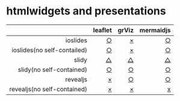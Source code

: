 htmlwidgets and presentations
================================

|             | leaflet    | grViz       | mermaidjs  |
|------------:|-----------:|------------:|-----------:|
| ioslides    | [○][io_lf1]| [×][io_gv1] | [○][io_mm1]|
| ioslides(no self-contailed) | [○][io_lf2]| [×][io_gv2] | [○][io_mm2]|
| slidy    | [△][sl_lf1]| [△][sl_gv1] | [△][sl_mm1]|
| slidy(no self-contained) | [○][sl_lf2]| [○][sl_gv2] | [○][sl_mm2]|
| revealjs    | [×][rv_lf1]| [○][rv_gv1] | [○][rv_mm1]|
| revealjs(no self-contained) | [×][rv_lf2]| [×][rv_gv2] | [x][rv_mm2]|

[io_lf1]:https://yutannihilation.github.io/presentation_with_htmlwidgets_test/leaflet_ioslides.html
[io_gv1]:https://yutannihilation.github.io/presentation_with_htmlwidgets_test/grViz_ioslides.html
[io_mm1]:https://yutannihilation.github.io/presentation_with_htmlwidgets_test/mermaid_ioslides.html
[io_lf2]:https://yutannihilation.github.io/presentation_with_htmlwidgets_test/leaflet_ioslides_noselfcontained.html
[io_gv2]:https://yutannihilation.github.io/presentation_with_htmlwidgets_test/grViz_ioslides_noselfcontained.html
[io_mm2]:https://yutannihilation.github.io/presentation_with_htmlwidgets_test/mermaid_ioslides_noselfcontained.html
[sl_lf1]:https://yutannihilation.github.io/presentation_with_htmlwidgets_test/leaflet_slidy.html
[sl_gv1]:https://yutannihilation.github.io/presentation_with_htmlwidgets_test/grViz_slidy.html
[sl_mm1]:https://yutannihilation.github.io/presentation_with_htmlwidgets_test/mermaid_slidy.html
[sl_lf2]:https://yutannihilation.github.io/presentation_with_htmlwidgets_test/leaflet_slidy_noselfcontained.html
[sl_gv2]:https://yutannihilation.github.io/presentation_with_htmlwidgets_test/grViz_slidy_noselfcontained.html
[sl_mm2]:https://yutannihilation.github.io/presentation_with_htmlwidgets_test/mermaid_slidy_noselfcontained.html
[rv_lf1]:https://yutannihilation.github.io/presentation_with_htmlwidgets_test/leaflet_revealjs.html
[rv_gv1]:https://yutannihilation.github.io/presentation_with_htmlwidgets_test/grViz_revealjs.html
[rv_mm1]:https://yutannihilation.github.io/presentation_with_htmlwidgets_test/mermaid_revealjs.html
[rv_lf2]:https://yutannihilation.github.io/presentation_with_htmlwidgets_test/leaflet_revealjs_noselfcontained.html
[rv_gv2]:https://yutannihilation.github.io/presentation_with_htmlwidgets_test/grViz_revealjs_noselfcontained.html
[rv_mm2]:https://yutannihilation.github.io/presentation_with_htmlwidgets_test/mermaid_revealjs_noselfcontained.html
